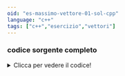 ```yaml
---
oid: "es-massimo-vettore-01-sol-cpp"
language: "c++"
tags: ["c++","esercizio","vettori"]
---
```





### codice sorgente completo
<details>
<summary>Clicca per vedere il codice!</summary>

§ main.cpp

</details>
